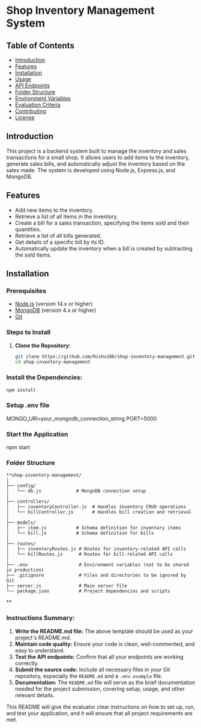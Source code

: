 # Shop Inventory Management System

## Table of Contents
- [Introduction](#introduction)
- [Features](#features)
- [Installation](#installation)
- [Usage](#usage)
- [API Endpoints](#api-endpoints)
- [Folder Structure](#folder-structure)
- [Environment Variables](#environment-variables)
- [Evaluation Criteria](#evaluation-criteria)
- [Contributing](#contributing)
- [License](#license)

## Introduction
This project is a backend system built to manage the inventory and sales transactions for a small shop. It allows users to add items to the inventory, generate sales bills, and automatically adjust the inventory based on the sales made. The system is developed using Node.js, Express.js, and MongoDB.

## Features
- Add new items to the inventory.
- Retrieve a list of all items in the inventory.
- Create a bill for a sales transaction, specifying the items sold and their quantities.
- Retrieve a list of all bills generated.
- Get details of a specific bill by its ID.
- Automatically update the inventory when a bill is created by subtracting the sold items.

## Installation

### Prerequisites
- [Node.js](https://nodejs.org/) (version 14.x or higher)
- [MongoDB](https://www.mongodb.com/) (version 4.x or higher)
- [Git](https://git-scm.com/)

### Steps to Install
1. **Clone the Repository:**
   ```bash
   git clone https://github.com/Rishu18D/shop-inventory-management.git
   cd shop-inventory-management


### Install the Dependencies:

```bash
npm install
```
### Setup .env file
MONGO_URI=your_mongodb_connection_string
PORT=5000

### Start the Application
npm start

### Folder Structure
```
**shop-inventory-management/
│
├── config/
│   └── db.js             # MongoDB connection setup
│
├── controllers/
│   ├── inventoryController.js  # Handles inventory CRUD operations
│   └── billController.js       # Handles bill creation and retrieval
│
├── models/
│   ├── item.js           # Schema definition for inventory items
│   └── bill.js           # Schema definition for bills
│
├── routes/
│   ├── inventoryRoutes.js # Routes for inventory-related API calls
│   └── billRoutes.js      # Routes for bill-related API calls
│
├── .env                   # Environment variables (not to be shared in production)
├── .gitignore             # Files and directories to be ignored by Git
├── server.js              # Main server file
└── package.json           # Project dependencies and scripts
```
**
### Instructions Summary:
1. **Write the README.md file:** The above template should be used as your project's README.md.
2. **Maintain code quality:** Ensure your code is clean, well-commented, and easy to understand.
3. **Test the API endpoints:** Confirm that all your endpoints are working correctly.
4. **Submit the source code:** Include all necessary files in your Git repository, especially the `README.md` and a `.env.example` file.
5. **Documentation:** The `README.md` file will serve as the brief documentation needed for the project submission, covering setup, usage, and other relevant details. 

This README will give the evaluator clear instructions on how to set up, run, and test your application, and it will ensure that all project requirements are met.
